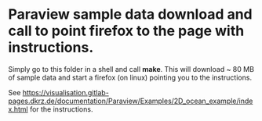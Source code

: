 # Paraview sample data download and call to point firefox to the page with instructions.

Simply go to this folder in a shell and call **make**. This will download ~ 80 MB of sample data and start a firefox (on linux) pointing you to the instructions. 

See https://visualisation.gitlab-pages.dkrz.de/documentation/Paraview/Examples/2D_ocean_example/index.html for the instructions.
